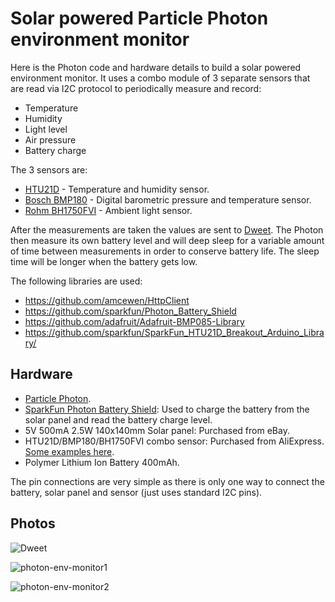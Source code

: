 # Solar powered Particle Photon environment monitor

Here is the Photon code and hardware details to build a solar powered environment monitor. It uses a combo module of 3 separate sensors that are read via I2C protocol to periodically measure and record:

  * Temperature
  * Humidity
  * Light level
  * Air pressure
  * Battery charge

The 3 sensors are:

  * [HTU21D](https://www.adafruit.com/datasheets/1899_HTU21D.pdf) - Temperature and humidity sensor.
  * [Bosch BMP180](https://www.bosch-sensortec.com/en/homepage/products_3/environmental_sensors_1/bmp180_1/bmp180) - Digital barometric pressure and temperature sensor.
  * [Rohm BH1750FVI](http://rohmfs.rohm.com/en/products/databook/datasheet/ic/sensor/light/bh1750fvi-e.pdf) - Ambient light sensor.

After the measurements are taken the values are sent to [Dweet](http://dweet.io/). The Photon then measure its own battery level and will deep sleep for a variable amount of time between measurements in order to conserve battery life. The sleep time will be longer when the battery gets low.

The following libraries are used:

  * https://github.com/amcewen/HttpClient
  * https://github.com/sparkfun/Photon_Battery_Shield
  * https://github.com/adafruit/Adafruit-BMP085-Library
  * https://github.com/sparkfun/SparkFun_HTU21D_Breakout_Arduino_Library/

## Hardware

  * [Particle Photon](https://docs.particle.io/datasheets/photon-datasheet/).
  * [SparkFun Photon Battery Shield](https://www.sparkfun.com/products/13626): Used to charge the battery from the solar panel and read the battery charge level.
  * 5V 500mA 2.5W 140x140mm Solar panel: Purchased from eBay.
  * HTU21D/BMP180/BH1750FVI combo sensor: Purchased from AliExpress. [Some examples here](http://www.aliexpress.com/wholesale?SearchText=HTU21D+BMP180+BH1750FVI).
  * Polymer Lithium Ion Battery 400mAh.

The pin connections are very simple as there is only one way to connect the battery, solar panel and sensor (just uses standard I2C pins).

## Photos

![Dweet](../master/images/dweet.jpg?raw=true)

![photon-env-monitor1](../master/images/photon-env-monitor1.jpg?raw=true)

![photon-env-monitor2](../master/images/photon-env-monitor2.jpg?raw=true)
